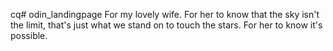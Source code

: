 cq# odin_landingpage
For my lovely wife.
For her to know that the sky isn't the limit, that's just what we stand on to touch the stars.
For her to know it's possible.